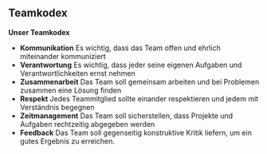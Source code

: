 ## Teamkodex

**Unser Teamkodex**

- **Kommunikation** Es wichtig, dass das Team offen und ehrlich miteinander kommuniziert
  <br>
- **Verantwortung** Es wichtig, dass jeder seine eigenen Aufgaben und Verantwortlichkeiten ernst nehmen
  <br>
- **Zusammenarbeit** Das Team soll gemeinsam arbeiten und bei Problemen zusammen eine Lösung finden
  <br>
- **Respekt** Jedes Teammitglied sollte einander respektieren und jedem mit Verständnis begegnen
  <br>
- **Zeitmanagement** Das Team soll sicherstellen, dass Projekte und Aufgaben rechtzeitig abgegeben werden
  <br>
- **Feedback** Das Team soll gegenseitig konstruktive Kritik liefern, um ein gutes Ergebnis zu erreichen.
